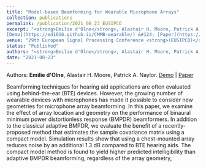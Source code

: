 ```yaml
---
title: "Model-based Beamforming for Wearable Microphone Arrays"
collection: publications
permalink: /publication/2021_08_23_EUSIPCO
excerpt: "<strong>Emilie d'Olne</strong>, Alastair H. Moore, Patrick A. Naylor.
[Demo](https://ed1016.github.io/CMMB-wearable/) &#124; [Paper](https://ieeexplore.ieee.org/abstract/document/9616252)"
venue: "29th European Signal Processing Conference <strong>(EUSIPCO)</strong>"
status: "Published"
authors: "<strong>Emilie d'Olne</strong>, Alastair H. Moore, Patrick A. Naylor"
date: "2021-08-23"
---
```


Authors: __Emilie d'Olne__, Alastair H. Moore, Patrick A. Naylor.
[Demo](https://ed1016.github.io/CMMB-wearable/) | [Paper](https://ieeexplore.ieee.org/abstract/document/9616252)

Beamforming techniques for hearing aid applications are often evaluated using behind-the-ear (BTE) devices. However, the growing number of wearable devices with microphones has made it possible to consider new geometries for microphone array beamforming. In this paper, we examine the effect of array location and geometry on the performance of binaural minimum power distortionless response (BMPDR) beamformers. In addition to the classical adaptive BMPDR, we evaluate the benefit of a recently-proposed method that estimates the sample covariance matrix using a compact model. Simulation results show that using a chest-mounted array reduces noise by an additional 1.3 dB compared to BTE hearing aids. The compact model method is found to yield higher predicted intelligibility than adaptive BMPDR beamforming, regardless of the array geometry,

